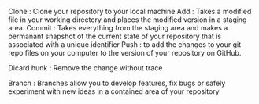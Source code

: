 Clone : Clone your repository to your local machine
Add : Takes a modified file in your working directory and places the modified version in a staging area.
Commit : Takes everything from the staging area and makes a permanant snapshot of the current state of your repository that is associated with a unique identifier
Push : to add the changes to your git repo files on your computer to the version of your repository on GitHub.


Dicard hunk : Remove the change without trace


Branch : Branches allow you to develop features, fix bugs or safely experiment with new ideas in a contained area of your repository
